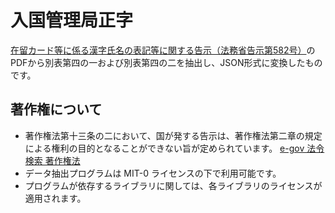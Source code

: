 # 入国管理局正字

[在留カード等に係る漢字氏名の表記等に関する告示（法務省告示第582号）](https://www.moj.go.jp/isa/content/930002422.pdf)のPDFから別表第四の一および別表第四の二を抽出し、JSON形式に変換したものです。

## 著作権について

- 著作権法第十三条の二において、国が発する告示は、著作権法第二章の規定による権利の目的となることができない旨が定められています。
[e-gov 法令検索 著作権法](https://elaws.e-gov.go.jp/document?lawid=345AC0000000048)
- データ抽出プログラムは MIT-0 ライセンスの下で利用可能です。
- プログラムが依存するライブラリに関しては、各ライブラリのライセンスが適用されます。
